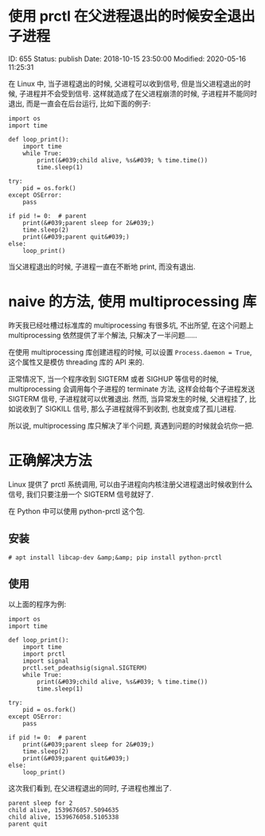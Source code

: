 # 使用 prctl 在父进程退出的时候安全退出子进程


ID: 655
Status: publish
Date: 2018-10-15 23:50:00
Modified: 2020-05-16 11:25:31


在 Linux 中, 当子进程退出的时候, 父进程可以收到信号, 但是当父进程退出的时候, 子进程并不会受到信号. 这样就造成了在父进程崩溃的时候, 子进程并不能同时退出, 而是一直会在后台运行, 比如下面的例子:

```
import os
import time

def loop_print():
    import time
    while True:
        print(&#039;child alive, %s&#039; % time.time())
        time.sleep(1)

try:
    pid = os.fork()
except OSError:
    pass

if pid != 0:  # parent
    print(&#039;parent sleep for 2&#039;)
    time.sleep(2)
    print(&#039;parent quit&#039;)
else:
    loop_print()
```

当父进程退出的时候, 子进程一直在不断地 print, 而没有退出.

# naive 的方法, 使用 multiprocessing 库

昨天我已经吐槽过标准库的 multiprocessing 有很多坑, 不出所望, 在这个问题上 multiprocessing 依然提供了半个解法, 只解决了一半问题......

在使用 multiprocessing 库创建进程的时候, 可以设置 `Process.daemon = True`, 这个属性又是模仿 threading 库的 API 来的.

正常情况下, 当一个程序收到 SIGTERM 或者 SIGHUP 等信号的时候, multiprocessing 会调用每个子进程的 terminate 方法, 这样会给每个子进程发送 SIGTERM 信号, 子进程就可以优雅退出. 然而, 当异常发生的时候, 父进程挂了, 比如说收到了 SIGKILL 信号, 那么子进程就得不到收割, 也就变成了孤儿进程.

所以说, multiprocessing 库只解决了半个问题, 真遇到问题的时候就会坑你一把.

# 正确解决方法

Linux 提供了 prctl 系统调用, 可以由子进程向内核注册父进程退出时候收到什么信号, 我们只要注册一个 SIGTERM 信号就好了.

在 Python 中可以使用 python-prctl 这个包.

## 安装

```
# apt install libcap-dev &amp;&amp; pip install python-prctl
```

## 使用

以上面的程序为例:

```
import os
import time

def loop_print():
    import time
    import prctl
    import signal
    prctl.set_pdeathsig(signal.SIGTERM)
    while True:
        print(&#039;child alive, %s&#039; % time.time())
        time.sleep(1)

try:
    pid = os.fork()
except OSError:
    pass

if pid != 0:  # parent
    print(&#039;parent sleep for 2&#039;)
    time.sleep(2)
    print(&#039;parent quit&#039;)
else:
    loop_print()
```

这次我们看到, 在父进程退出的同时, 子进程也推出了.

```
parent sleep for 2
child alive, 1539676057.5094635
child alive, 1539676058.5105338
parent quit
```